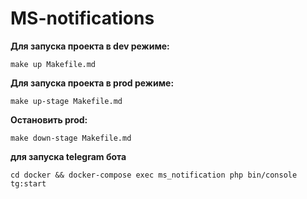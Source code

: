 # MS-notifications

**Для запуска проекта в dev режиме:**
```
make up Makefile.md
```
**Для запуска проекта в prod режиме:**
```
make up-stage Makefile.md
```
**Остановить prod:**
```
make down-stage Makefile.md
```
**для запуска telegram бота**
```
cd docker && docker-compose exec ms_notification php bin/console tg:start
```
